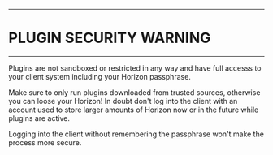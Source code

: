 ----
# PLUGIN SECURITY WARNING #

----
Plugins are not sandboxed or restricted in any way and have full accesss
to your client system including your Horizon passphrase.

Make sure to only run plugins downloaded from trusted sources, otherwise
you can loose your Horizon! In doubt don't log into the client with an account
used to store larger amounts of Horizon now or in the future while plugins
are active.

Logging into the client without remembering the passphrase won't make
the process more secure.